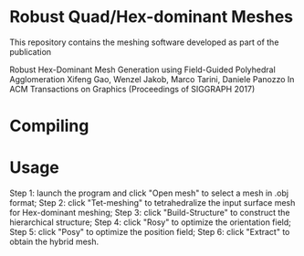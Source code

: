 # Robust Quad/Hex-dominant Meshes

This repository contains the meshing software developed as part of the publication

Robust Hex-Dominant Mesh Generation using Field-Guided Polyhedral Agglomeration
Xifeng Gao, Wenzel Jakob, Marco Tarini, Daniele Panozzo
In ACM Transactions on Graphics (Proceedings of SIGGRAPH 2017)


# Compiling

# Usage

Step 1: launch the program and click "Open mesh" to select a mesh in .obj format;
Step 2: click "Tet-meshing" to tetrahedralize the input surface mesh for Hex-dominant meshing;
Step 3: click "Build-Structure" to construct the hierarchical structure;
Step 4: click "Rosy" to optimize the orientation field;
Step 5: click "Posy" to optimize the position field;
Step 6: click "Extract" to obtain the hybrid mesh.
